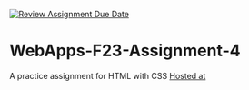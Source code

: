 [![Review Assignment Due Date](https://classroom.github.com/assets/deadline-readme-button-24ddc0f5d75046c5622901739e7c5dd533143b0c8e959d652212380cedb1ea36.svg)](https://classroom.github.com/a/4tKarLeg)

# WebApps-F23-Assignment-4

A practice assignment for HTML with CSS
[Hosted at](https://44-563-webapps-f23.github.io/44563-webapps-f23-assignment4-phkphk007/playpart.html)
